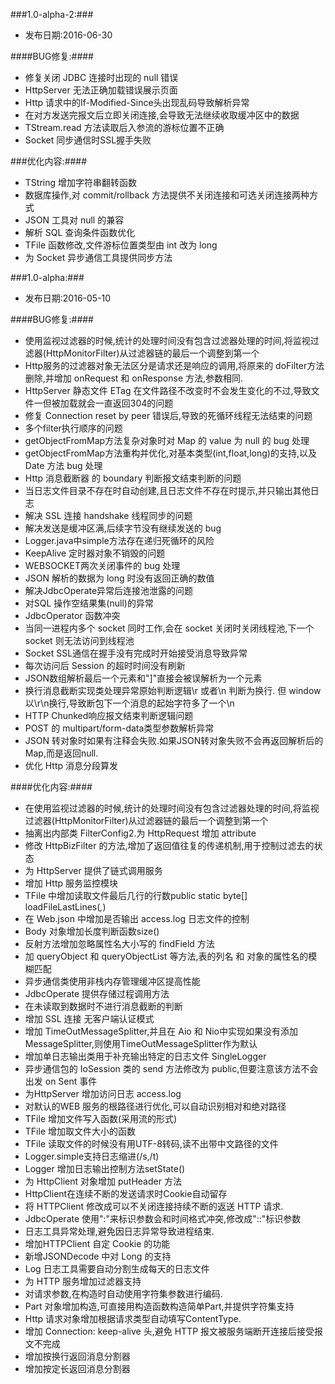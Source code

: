 ###1.0-alpha-2:###

- 发布日期:2016-06-30
 
####BUG修复:####

 - 修复关闭 JDBC 连接时出现的 null 错误
 - HttpServer 无法正确加载错误展示页面
 - Http 请求中的If-Modified-Since头出现乱码导致解析异常
 - 在对方发送完报文后立即关闭连接,会导致无法继续收取缓冲区中的数据
 - TStream.read 方法读取后入参流的游标位置不正确
 - Socket 同步通信时SSL握手失败

###优化内容:####

 -  TString 增加字符串翻转函数
 -  数据库操作,对 commit/rollback 方法提供不关闭连接和可选关闭连接两种方式
 -  JSON 工具对 null 的兼容
 -  解析 SQL 查询条件函数优化
 -  TFile 函数修改,文件游标位置类型由 int 改为 long
 -  为 Socket 异步通信工具提供同步方法
 
###1.0-alpha:###

- 发布日期:2016-05-10
 
####BUG修复:####

 - 使用监视过滤器的时候,统计的处理时间没有包含过滤器处理的时间,将监视过滤器(HttpMonitorFilter)从过滤器链的最后一个调整到第一个
 - Http服务的过滤器对象无法区分是请求还是响应的调用,将原来的 doFilter方法删除,并增加 onRequest 和 onResponse 方法,参数相同.
 - HttpServer 静态文件 ETag 在文件路径不改变时不会发生变化的不过,导致文件一但被加载就会一直返回304的问题
 - 修复 Connection reset by peer 错误后,导致的死循环线程无法结束的问题
 - 多个filter执行顺序的问题
 - getObjectFromMap方法复杂对象时对 Map 的 value 为 null 的 bug 处理
 - getObjectFromMap方法重构并优化,对基本类型(int,float,long)的支持,以及 Date 方法 bug 处理
 - Http 消息截断器 的 boundary 判断报文结束判断的问题
 - 当日志文件目录不存在时自动创建,且日志文件不存在时提示,并只输出其他日志
 - 解决 SSL 连接 handshake 线程同步的问题
 - 解决发送是缓冲区满,后续字节没有继续发送的 bug
 - Logger.java中simple方法存在递归死循环的风险
 - KeepAlive 定时器对象不销毁的问题
 - WEBSOCKET两次关闭事件的 bug 处理
 - JSON 解析的数据为 long 时没有返回正确的数值
 - 解决JdbcOperate异常后连接池泄露的问题
 - 对SQL 操作空结果集(null)的异常
 - JdbcOperator 函数冲突
 - 当同一进程内多个 socket 同时工作,会在 socket 关闭时关闭线程池,下一个 socket 则无法访问到线程池
 - Socket SSL通信在握手没有完成时开始接受消息导致异常
 - 每次访问后 Session 的超时时间没有刷新 
 - JSON数组解析最后一个元素和"]"直接会被误解析为一个元素
 - 换行消息截断实现类处理异常原始判断逻辑\r 或者\n 判断为换行. 但 window 以\r\n换行,导致断包下一个消息的起始字符多了一个\n
 - HTTP Chunked响应报文结束判断逻辑问题
 - POST 的 multipart/form-data类型参数解析异常
 - JSON 转对象时如果有注释会失败.如果JSON转对象失败不会再返回解析后的 Map,而是返回null.
 - 优化 Http 消息分段算发


####优化内容:####

 - 在使用监视过滤器的时候,统计的处理时间没有包含过滤器处理的时间,将监视过滤器(HttpMonitorFilter)从过滤器链的最后一个调整到第一个
 - 抽离出内部类 FilterConfig2.为 HttpRequest 增加 attribute 
 - 修改 HttpBizFilter 的方法,增加了返回值往复的传递机制,用于控制过滤去的状态
 - 为 HttpServer 提供了链式调用服务
 - 增加 Http 服务监控模块
 - TFile 中增加读取文件最后几行的行数public static byte[] loadFileLastLines(*,*)
 - 在 Web.json 中增加是否输出 access.log 日志文件的控制
 - Body 对象增加长度判断函数size()
 - 反射方法增加忽略属性名大小写的 findField 方法
 - 加 queryObject 和 queryObjectList 等方法,表的列名 和 对象的属性名的模糊匹配
 - 异步通信类使用非栈内存管理缓冲区提高性能
 - JdbcOperate 提供存储过程调用方法
 - 在未读取到数据时不进行消息截断的判断
 - 增加 SSL 连接 无客户端认证模式
 - 增加 TimeOutMessageSplitter,并且在 Aio 和 Nio中实现如果没有添加MessageSplitter,则使用TimeOutMessageSplitter作为默认
 - 增加单日志输出类用于补充输出特定的日志文件 SingleLogger
 - 异步通信包的 IoSession 类的 send 方法修改为 public,但要注意该方法不会出发 on Sent 事件
 - 为HttpServer 增加访问日志 access.log
 - 对默认的WEB 服务的根路径进行优化,可以自动识别相对和绝对路径
 - TFile 增加文件写入函数(采用流的形式)
 - TFile 增加取文件大小的函数
 - TFile 读取文件的时候没有用UTF-8转码,读不出带中文路径的文件
 - Logger.simple支持日志缩进(/s,/t)
 - Logger 增加日志输出控制方法setState()
 - 为 HttpClient 对象增加 putHeader 方法
 - HttpClient在连续不断的发送请求时Cookie自动留存
 - 将 HTTPClient 修改成可以不关闭连接持续不断的返送 HTTP 请求.
 - JdbcOperate 使用":"来标识参数会和时间格式冲突,修改成"::"标识参数
 - 日志工具异常处理,避免因日志异常导致进程结束.
 - 增加HTTPClient 自定 Cookie 的功能
 - 新增JSONDecode 中对 Long 的支持
 - Log 日志工具需要自动分割生成每天的日志文件
 - 为 HTTP 服务增加过滤器支持
 - 对请求参数,在构造时自动使用字符集参数进行编码.
 - Part 对象增加构造,可直接用构造函数构造简单Part,并提供字符集支持
 - Http 请求对象增加根据请求类型自动填写ContentType.
 - 增加 Connection: keep-alive 头,避免 HTTP 报文被服务端断开连接后接受报文不完成
 - 增加按换行返回消息分割器
 - 增加按定长返回消息分割器